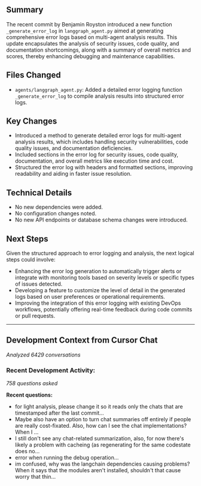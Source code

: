 ## Summary
The recent commit by Benjamin Royston introduced a new function `_generate_error_log` in `langgraph_agent.py` aimed at generating comprehensive error logs based on multi-agent analysis results. This update encapsulates the analysis of security issues, code quality, and documentation shortcomings, along with a summary of overall metrics and scores, thereby enhancing debugging and maintenance capabilities.

## Files Changed
- `agents/langgraph_agent.py`: Added a detailed error logging function `_generate_error_log` to compile analysis results into structured error logs.

## Key Changes
- Introduced a method to generate detailed error logs for multi-agent analysis results, which includes handling security vulnerabilities, code quality issues, and documentation deficiencies.
- Included sections in the error log for security issues, code quality, documentation, and overall metrics like execution time and cost.
- Structured the error log with headers and formatted sections, improving readability and aiding in faster issue resolution.

## Technical Details
- No new dependencies were added.
- No configuration changes noted.
- No new API endpoints or database schema changes were introduced.

## Next Steps
Given the structured approach to error logging and analysis, the next logical steps could involve:
- Enhancing the error log generation to automatically trigger alerts or integrate with monitoring tools based on severity levels or specific types of issues detected.
- Developing a feature to customize the level of detail in the generated logs based on user preferences or operational requirements.
- Improving the integration of this error logging with existing DevOps workflows, potentially offering real-time feedback during code commits or pull requests.

---
## Development Context from Cursor Chat
*Analyzed 6429 conversations*

### Recent Development Activity:
*758 questions asked*

**Recent questions:**
- for light analysis, please change it so it reads only the chats that are timestamped after the last commit...
- Maybe also have an option to turn chat summaries off entirely if people are really cost-fixated. Also, how can I see the chat implementations? When I ...
- I still don't see any chat-related summarization, also, for now there's likely a problem with cacheing (as regenerating for the same codestate does no...
- error when running the debug operation...
- im confused, why was the langchain dependencies causing problems? When it says that the modules aren't installed, shouldn't that cause worry that thin...
